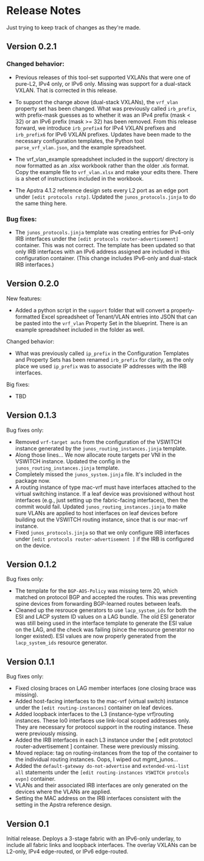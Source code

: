 # Release Notes
Just trying to keep track of changes as they're made.

## Version 0.2.1
### Changed behavior:
- Previous releases of this tool-set supported VXLANs that were one of pure-L2,
  IPv4 only, or IPv6 only.  Missing was support for a dual-stack VXLAN.  That
  is corrected in this release.

- To support the change above (dual-stack VXLANs), the `vrf_vlan` property set
  has been changed.  What was previously called `irb_prefix`, with prefix-mask
  guesses as to whether it was an IPv4 prefix (mask < 32) or an IPv6 prefix
  (mask >= 32) has been removed.  From this release forward, we introduce
  `irb_prefix4` for IPv4 VXLAN prefixes and `irb_prefix6` for IPv6 VXLAN
  prefixes.  Updates have been made to the necessary configuration templates,
  the Python tool `parse_vrf_vlan.json`, and the example spreadsheet.

- The vrf_vlan_example spreadsheet included in the support/ directory is now
  formatted as an .xlsx workbook rather than the older .xls format.  Copy the
  example file to `vrf_vlan.xlsx` and make your edits there.  There is a sheet
  of instructions included in the workbook. 

- The Apstra 4.1.2 reference design sets every L2 port as an edge port under
  `[edit protocols rstp]`.  Updated the `junos_protocols.jinja` to do the
  same thing here.

### Bug fixes:
- The `junos_protocols.jinja` template was creating entries for IPv4-only
  IRB interfaces under the `[edit protocols router-advertisement]` container.
  This was not correct.  The template has been updated so that only IRB
  interfaces with an IPv6 address assigned are included in this configuration
  container.  (This change includes IPv6-only and dual-stack IRB interfaces.)

## Version 0.2.0
New features:
- Added a python script in the `support` folder that will convert a properly-
  formatted Excel spreadsheet of Tenant/VLAN entries into JSON that can be
  pasted into the `vrf_vlan` Property Set in the blueprint.  There is an
  example spreadsheet included in the folder as well.

Changed behavior:
- What was previously called `ip_prefix` in the Configuration Templates and
  Property Sets has been renamed `irb_prefix` for clarity, as the only place
  we used `ip_prefix` was to associate IP addresses with the IRB interfaces.

Big fixes:
- TBD

## Version 0.1.3
Bug fixes only:
- Removed `vrf-target auto` from the configuration of the VSWITCH instance
  generated by the `junos_routing_instances.jinja` template.
- Along those lines... We now allocate route targets per VNI in the VSWITCH
  instance.  Updated the config in the `junos_routing_instances.jinja` template.
- Completely missed the `junos_system.jinja` file.  It's included in the
  package now.
- A routing instance of type mac-vrf must have interfaces attached to the
  virtual switching instance.  If a leaf device was provisioned without host
  interfaces (e.g., just setting up the fabric-facing interfaces), then the
  commit would fail.  Updated `junos_routing_instances.jinja` to make sure
  VLANs are applied to host interfaces on leaf devices before building out
  the VSWITCH routing instance, since that is our mac-vrf instance.
- Fixed `junos_protocols.jinja` so that we only configure IRB interfaces
  under `[edit protocols router-advertisement ]` if the IRB is configured
  on the device.

## Version 0.1.2
Bug fixes only:
- The template for the `BGP-AOS-Policy` was missing term 20, which matched
  on protocol BGP and accepted the routes.  This was preventing spine
  devices from forwarding BGP-learned routes between leafs.
- Cleaned up the resrouce generators to use `lacp_system_ids` for both the
  ESI and LACP system ID values on a LAG bundle.  The old ESI generator
  was still being used in the interface template to generate the ESI value
  on the LAG, and the check was failing (since the resource generator no
  longer existed).  ESI values are now properly generated from the
  `lacp_system_ids` resource generator.

## Version 0.1.1
Bug fixes only:
- Fixed closing braces on LAG member interfaces (one closing brace was missing).
- Added host-facing interfaces to the mac-vrf (virtual switch) instance under
  the `[edit routing-instances]` container on leaf devices.
- Added loopback interfaces to the L3 (instance-type vrf)routing instances.
  These lo0 interfaces use link-local scoped addresses only.  They are
  necessary for protocol support in the routing instance.  These were
  previously missing.
- Added the IRB interfaces in each L3 instance under the
  [ edit prototocl router-advertisement ] container.  These were previously
  missing.
- Moved replace: tag on routing-instances from the top of the container
  to the individual routing instances.  Oops, I wiped out mgmt_junos...
- Added the `default-gateway do-not-advertise` and `extended-vni-list all`
  statements under the `[edit routing-instances VSWITCH protcols evpn]`
  container.
- VLANs and their associated IRB interfaces are only generated on the devices
  where the VLANs are applied.
- Setting the MAC address on the IRB interfaces consistent with the setting
  in the Apstra reference design.

## Version 0.1
Initial release.  Deploys a 3-stage fabric with an IPv6-only underlay, to
include all fabric links and loopback interfaces.  The overlay VXLANs can
be L2-only, IPv4 edge-routed, or IPv6 edge-routed.